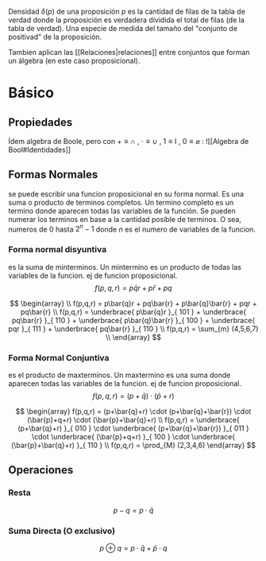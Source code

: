 Densidad $\delta(p)$ de una proposición $p$  es la cantidad de filas de la tabla de verdad donde la proposición es verdadera dividida el total de filas (de la tabla de verdad). Una especie de medida del tamaño del "conjunto de positivad" de la proposición.  

Tambien aplican las [[Relaciones|relaciones]] entre conjuntos que forman un álgebra (en este caso proposicional).
# Básico
## Propiedades

Ídem algebra de Boole, pero con $+ \equiv \cap$ , $\cdot \equiv \cup$ , $1 \equiv \text{I}$ , $0 \equiv \varnothing$  :
![[Algebra de Bool#Identidades]]

## Formas Normales

se puede escribir una funcion proposicional en su forma normal. Es una suma o producto de terminos completos. Un termino completo es un termino donde aparecen todas las variables de la función. Se pueden numerar los terminos en base a la cantidad posible de terminos. O sea, numeros de $0$ hasta $2^{n}-1$ donde $n$ es el numero de variables de la funcion.

### Forma normal disyuntiva

es la suma de minterminos. Un mintermino es un producto de todas las variables de la funcion.
ej de funcion proposicional. 
$$
f(p,q,r) = p\bar{q}r + p\bar{r} + pq
$$


$$
\begin{array} \\
f(p,q,r) = p\bar{q}r + pq\bar{r} + p\bar{q}\bar{r} + pqr + pq\bar{r}  \\
f(p,q,r) = \underbrace{ p\bar{q}r }_{ 101 } + \underbrace{ pq\bar{r} }_{ 110 } + \underbrace{ p\bar{q}\bar{r} }_{ 100 } + \underbrace{ pqr }_{ 111 } + \underbrace{ pq\bar{r} }_{ 110 } \\
f(p,q,r) = \sum_{m} (4,5,6,7) \\
\end{array}
$$

### Forma Normal Conjuntiva
es el producto de maxterminos. Un maxtermino es una suma donde aparecen todas las variables de la funcion.
ej de funcion proposicional. 
$$
f(p,q,r) = (p+\bar{q}) \cdot (\bar{p}+r)
$$



$$
\begin{array}
f(p,q,r) = (p+\bar{q}+r) \cdot (p+\bar{q}+\bar{r}) \cdot (\bar{p}+q+r) \cdot (\bar{p}+\bar{q}+r) \\
f(p,q,r) = \underbrace{ (p+\bar{q}+r) }_{ 010 } \cdot \underbrace{ (p+\bar{q}+\bar{r}) }_{ 011 } \cdot \underbrace{ (\bar{p}+q+r) }_{ 100 } \cdot \underbrace{ (\bar{p}+\bar{q}+r) }_{ 110 }  \\
f(p,q,r) = \prod_{M} (2,3,4,6)
\end{array}
$$
## Operaciones
### Resta
$$
p - q = p\cdot \bar{q}
$$
### Suma Directa (O exclusivo)
$$
p \oplus q = p\cdot \bar{q}+\bar{p}\cdot q
$$






